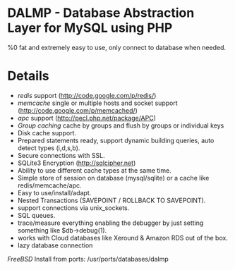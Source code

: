 DALMP - Database Abstraction Layer for MySQL using PHP 
======================================================

%0 fat and extremely easy to use, only connect to database when needed.

Details
=======

  * *redis* support (http://code.google.com/p/redis/)
  * *memcache*  single or multiple hosts and socket support (http://code.google.com/p/memcached/)
  * *apc* support (http://pecl.php.net/package/APC)
  * *Group caching*  cache by groups and flush by groups or individual keys
  * Disk cache support.
  * Prepared statements ready, support dynamic building queries, auto detect types (i,d,s,b).
  * Secure connections with SSL.
  * SQLite3 Encryption (http://sqlcipher.net)
  * Ability to use different cache types at the same time.
  * Simple store of session on database (mysql/sqlite) or a cache like redis/memcache/apc.
  * Easy to use/install/adapt. 
  * Nested Transactions (SAVEPOINT  / ROLLBACK TO SAVEPOINT).
  * support connections via unix_sockets.
  * SQL queues.
  * trace/measure everything enabling the debugger by just setting something like $db->debug(1).
  * works with Cloud databases like  Xeround & Amazon RDS out of the box.
  * lazy database connection

*FreeBSD*
Install from ports: /usr/ports/databases/dalmp